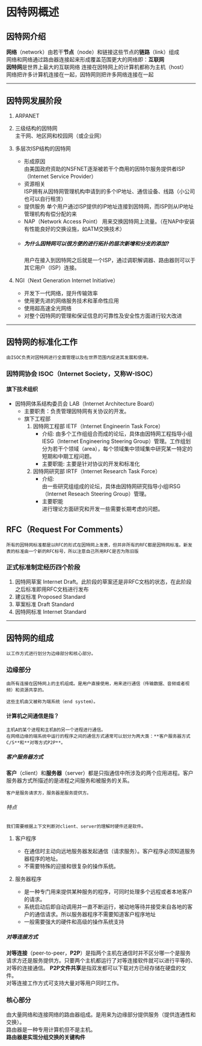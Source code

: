 # **因特网概述**
## **因特网介绍**
**网络**（network）由若干**节点**（node）和链接这些节点的**链路**（link）组成  
网络和网络通过路由器连接起来形成覆盖范围更大的网络即：**互联网**  
**因特网**是世界上最大的互联网络
连接在因特网上的计算机都称为主机（host）  
网络把许多计算机连接在一起，因特网则把许多网络连接在一起  

---
## **因特网发展阶段**
1. ARPANET  
2. 三级结构的因特网  
    主干网、地区网和校园网（或企业网）  
3. 多层次ISP结构的因特网  
   + 形成原因  
    由美国政府资助的NSFNET逐渐被若干个商用的因特尔服务提供者ISP（Internet Service Provider）
   + 资源相关  
    ISP拥有从因特网管理机构申请到的多个IP地址、通信设备、线路（小公司也可以自行租赁）  
   + 提供服务
    单个用户通过ISP提供的IP地址连接到因特网，而ISP则从IP地址管理机构有偿分配的来
   + NAP（Network Access Point） 
    用来交换因特网上流量。（在NAP中安装有性能良好的交换设施，如ATM交换技术）  
   + ##### 为什么因特网可以很方便的进行拓扑的层次新增和分支的添加?  
        用户在接入到因特网之后就是一个ISP，通过调职解调器、路由器则可以于其它用户（ISP）连接。

4. NGI（Next Generation Internet Initiative）  
   + 开发下一代网络，提升传输效率
   + 使用更先进的网络服务技术和革命性应用
   + 使用超高速全光网络
   + 对整个因特网的管理和保证信息的可靠性及安全性方面进行较大改进
---
## **因特网的标准化工作**
    由ISOC负责对因特网进行全面管理以及在世界范围内促进其发展和使用。
### **因特网协会** ISOC（Internet Society，又称W-ISOC）

#### **旗下技术组织**
+ 因特网体系结构委员会 LAB（Internet Architecture Board）  
  + 主要职责：负责管理因特网有关协议的开发。
  + 旗下工程部  
    1. 因特网工程部 IETF（Internet Engineerin Task Force）  
       + 介绍:
            由多个工作组组合而成的论坛，具体由因特网工程指导小组IESG（Internet Engineering Steering Group）管理。工作组划分为若干个领域（area），每个领域集中领域集中研究某一特定的短期和中期工程问题。
       + 主要职能:
            主要是针对协议的开发和标准化
    2. 因特网研究部 IRTF（Internet Research Task Force）  
       + 介绍:  
        由一些研究组组成的论坛，具体由因特网研究指导小组IRSG（Internet Reseach Steering Group）管理。
       + 主要职能  
        进行理论方面研究和开发一些需要长期考虑的问题。  

## **RFC（Request For Comments）**  
    所有的因特网标准都是以RFC的形式在因特网上发表，但并非所有的RFC都是因特网标准。新发表的标准由一个新的RFC标号，所以注意自己所用RFC是否为陈旧版
### **正式标准制定经历四个阶段**  
1. 因特网草案 Internet Draft。此阶段的草案还是非RFC文档的状态，在此阶段之后标准即用RFC文档进行发布
2. 建议标准 Proposed Standard
3. 草案标准 Draft Standard
4. 因特网标准 Internet Standard  
		
---
## **因特网的组成**
    以工作方式进行划分为边缘部分和核心部分。  
### **边缘部分**  
    由所有连接在因特网上的主机组成。是用户直接使用，用来进行通信（传输数据、音频或者视频）和资源共享的。  
    
    这些主机由又被称为端系统（end system）。

#### 计算机之间通信是指？  
    主机A的某个进程和主机B的另一个进程进行通信。  
    在网络边缘的端系统中运行的程序之间的通信方式通常可以划分为两大类：**客户服务器方式C/S**和**对等方式P2P**。  

##### 客户服务器方式  
**客户**（client）和**服务器**（server）都是只指通信中所涉及的两个应用进程。客户服务器方式所描述的是进程之间服务和被服务的关系。  
    
    客户是服务请求方，服务器是服务提供方。
###### 特点  
    我们需要根据上下文判断对client、server的理解时硬件还是软件。

1. 客户程序
   + 在通信时主动向远地服务器发起通信（请求服务）。客户程序必须知道服务器程序的地址。
   + 不需要特殊的迎接和很复杂的操作系统。  

2. 服务器程序
   + 是一种专门用来提供某种服务的程序，可同时处理多个远程或者本地客户的请求。
   + 系统启动后即自动调用并一直不断运行，被动地等待并接受来自各地的客户的通信请求。所以服务器程序不需要知道客户程序地址
   + 一般需要强大的硬件和高级的操作系统支持  
  
  


##### 对等连接方式
**对等连接**（peer-to-peer，**P2P**）是指两个主机在通信时并不区分哪一个是服务请求方还是服务提供方。只要两个主机都运行了对等连接软件就可以进行平等的、对等的连接通信。
**P2P文件共享**是指双发都可以下载对方已经存储在硬盘的文件。  
对等连接工作方式可支持大量对等用户同时工作。


### 核心部分
由大量网络和连接网络的路由器组成。是用来为边缘部分提供服务（提供连通性和交换）。  
路由器是一种专用计算机但不是主机。  
**路由器是实现分组交换的关键构件**

				
				
				
				
				
				
				
				
				
				
				
				
				
				
				
				
				
				
				